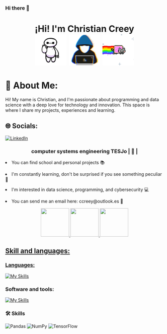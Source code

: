 ### Hi there 👋

<h1 align="center">¡Hi! I'm Christian Creey <a> <br> <img aling="left" width="100" height="100" src="https://github.com/ChristianCreey/ChristianCreey/blob/main/4Snj.gif?raw=true" />
<img aling="left" width="100" height="100" src="https://github.com/ChristianCreey/ChristianCreey/blob/main/about_me.gif?raw=true" />
<img aling="left" width="100" height="100" src="https://github.com/ChristianCreey/ChristianCreey/blob/main/nyan-cat.gif?raw=true" /></a></h1>

# 💫 About Me:
Hi! My name is Christian, and I'm passionate about programming and data science with a deep love for technology and innovation. This space is where I share my projects, experiences and learning.


## 🌐 Socials:
[![LinkedIn](https://img.shields.io/badge/LinkedIn-%230077B5.svg?logo=linkedin&logoColor=white)](https://linkedin.com/in/christian-emmanuel-cruz-reyes-b6956620b) 


<h3 align="center"> computer systems engineering TESJo  | 💙 |  </h3>
<p> <li> You can find school and personal projects 📚 <p>
<p> <li> I'm constantly learning, don't be surprised if you see something peculiar 🚀 <p>
<p> <li> I'm interested in data science, programming, and cybersecurity 💻<p>
<p> <li> You can send me an email here: ccreey@outlook.es 💌 <p>

<div align="center">
  <a href="https://images.credly.com/size/340x340/images/b40db465-587f-45eb-a854-af8630a630e7/blob" target="_blank"><img aling="center" width="90" height="90" src="https://images.credly.com/size/340x340/images/b40db465-587f-45eb-a854-af8630a630e7/blob"> 
  <a href="https://www.credly.com/badges/d2811a73-dc79-46fc-a40f-856a72b4fb9d/public_url" target="_blank"> <img aling="center" width="90" height="90" src="https://images.credly.com/size/110x110/images/af8c6b4e-fc31-47c4-8dcb-eb7a2065dc5b/I2CS__1_.png">
  <a href="https://www.credly.com/badges/b5924fb2-b735-4bfa-ac24-cb331abf43c4/public_url" target="_blank"> <img aling="center" width="90" height="90" src="https://images.credly.com/size/340x340/images/73ac7b07-679c-4c0e-94d9-8b9dc11efe59/Applied_Data_Science_with_Python.png"> 
</div>


 ## Skill and languages:

### Languages:
[![My Skills](https://skillicons.dev/icons?i=py,c,css,java,bootstrap,html&perline=3)](https://skillicons.dev)

### Software and tools:
[![My Skills](https://skillicons.dev/icons?i=opencv,pytorch,tensorflow,sklearn,flask,pycharm,vscode,stackoverflow,git,github,anaconda,django,fastapi,linux,windows,mysql,postgres,pycharm&perline=9)](https://skillicons.dev)

### 🛠 Skills
 
![Pandas](https://img.shields.io/badge/pandas-%23150458.svg?style=for-the-badge&logo=pandas&logoColor=white)
![NumPy](https://img.shields.io/badge/numpy-%23013243.svg?style=for-the-badge&logo=numpy&logoColor=white)
![TensorFlow](https://img.shields.io/badge/TensorFlow-%23FF6F00.svg?style=for-the-badge&logo=TensorFlow&logoColor=white)
